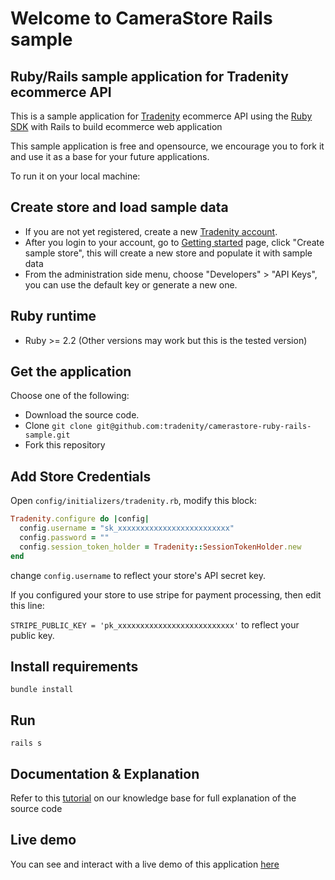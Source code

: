 Welcome to CameraStore Rails sample
===================================

## Ruby/Rails sample application for Tradenity ecommerce API

This is a sample application for [Tradenity](https://www.tradenity.com) ecommerce API using the [Ruby SDK](https://github.com/tradenity/ruby-sdk) with Rails to build ecommerce web application

This sample application is free and opensource, we encourage you to fork it and use it as a base for your future applications.

To run it on your local machine:

## Create store and load sample data

- If you are not yet registered, create a new [Tradenity account](https://www.tradenity.com).
- After you login to your account, go to [Getting started](https://admin.tradenity.com/admin/getting_started) page, click "Create sample store", this will create a new store and populate it with sample data
- From the administration side menu, choose "Developers" > "API Keys", you can use the default key or generate a new one.



## Ruby runtime

-  Ruby >= 2.2 (Other versions may work but this is the tested version)

## Get the application

Choose one of the following:

- Download the source code.
- Clone `git clone git@github.com:tradenity/camerastore-ruby-rails-sample.git`
- Fork this repository

## Add Store Credentials

Open `config/initializers/tradenity.rb`, modify this block: 

```ruby
Tradenity.configure do |config|
  config.username = "sk_xxxxxxxxxxxxxxxxxxxxxxxxx"
  config.password = ""
  config.session_token_holder = Tradenity::SessionTokenHolder.new
end
``` 

change `config.username` to reflect your store's API secret key.

If you configured your store to use stripe for payment processing, then edit this line:

`STRIPE_PUBLIC_KEY = 'pk_xxxxxxxxxxxxxxxxxxxxxxxxxx'` to reflect your public key.


## Install requirements

`bundle install`

## Run

`rails s`

## Documentation & Explanation

Refer to this [tutorial](http://docs.tradenity.com/kb/tutorials/ruby/rails/)
on our knowledge base for full explanation of the source code


## Live demo

You can see and interact with a live demo of this application [here](http://camera-store-sample.tradenity.com) 